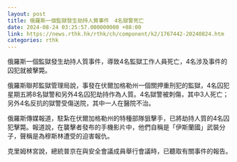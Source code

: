 ```yaml
---
layout: post
title: 俄羅斯一個監獄發生劫持人質事件　4名獄警死亡
date: 2024-08-24 03:25:57.000000000 +08:00
link: https://news.rthk.hk/rthk/ch/component/k2/1767442-20240824.htm
categories: rthk
---
```


俄羅斯一個監獄發生劫持人質事件，導致4名監獄工作人員死亡，4名涉及事件的囚犯就被擊斃。

俄羅斯聯邦監獄管理局說，事發在伏爾加格勒州一個關押重刑犯的監獄，4名囚犯星期五將8名獄警和另外4名囚犯劫持作為人質。4名獄警被刺傷，其中3人死亡；另外4名反抗的獄警受傷送院，其中一人在醫院不治。

俄羅斯傳媒報道，駐紮在伏爾加格勒州的特種部隊狙擊手，已將劫持人質的4名囚犯擊斃。報道說，在襲擊者發布的手機影片中，他們自稱是「伊斯蘭國」武裝分子，聲稱是為穆斯林遭受的迫害報仇。

克里姆林宮說，總統普京在與安全會議成員舉行會議時，已聽取有關事件的報告。
